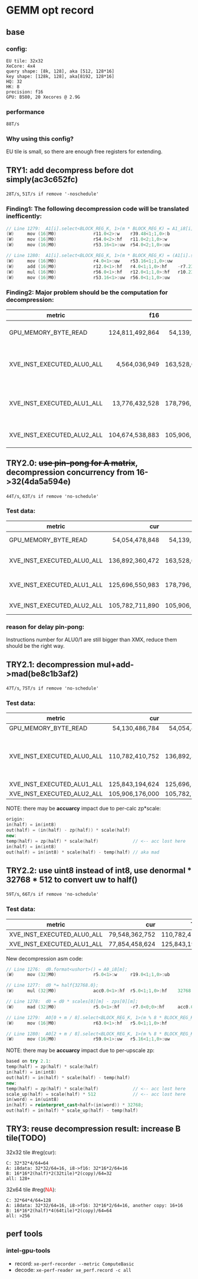 # GEMM opt record
## base
### config:
```
EU tile: 32x32
XeCore: 4x4
query shape: [8k, 128], aka [512, 128*16]
key shape: [128k, 128], aka[8192, 128*16]
HQ: 32
HK: 8
precision: f16
GPU: B580, 20 Xecores @ 2.9G
```
### performance
 `88T/s`
### Why using this config?
EU tile is small, so there are enough free registers for extending.

## TRY1: add decompress before dot simply(ac3c652fc)
`28T/s`, `51T/s if remove '-noschedule'`
### Finding1: The following decompression code will be translated inefficently:
```c++
// Line 1279:  A1[i].select<BLOCK_REG_K, 1>(m * BLOCK_REG_K) = A1_i8[i].select<BLOCK_REG_K, 1>(m * BLOCK_REG_K);
(W)     mov (16|M0)              r11.0<2>:w    r39.48<1;1,0>:b                                       //  ALU pipe: int; $602
(W)     mov (16|M0)              r54.0<2>:hf   r11.0<2;1,0>:w                   {I@1}                //  ALU pipe: float; $602
(W)     mov (16|M0)              r53.16<1>:uw  r54.0<2;1,0>:uw                  {F@1}                //  ALU pipe: int; $602

// Line 1280:  A1[i].select<BLOCK_REG_K, 1>(m * BLOCK_REG_K) = (A1[i].select<BLOCK_REG_K, 1>(m * BLOCK_REG_K) - zps[1][i * 8 + m]) * scales[1][i * 8 + m];
(W)     mov (16|M0)              r4.0<1>:uw    r53.16<1;1,0>:uw                 {I@1}                //  ALU pipe: int; $604
(W)     add (16|M0)              r12.0<1>:hf   r4.0<1;1,0>:hf    -r7.23<0;1,0>:hf {I@1}              //  ALU pipe: float; $604
(W)     mul (16|M0)              r56.0<1>:hf   r12.0<1;1,0>:hf   r10.23<0;1,0>:hf {F@1}              //  ALU pipe: float; $605
(W)     mov (16|M0)              r53.16<1>:uw  r56.0<1;1,0>:uw                  {F@1}                //  ALU pipe: int; $605
```
### Finding2: Major problem should be the computation for decompression:
|metric|f16|i8(base)|comment|
|---|---:|---:|---|
|GPU_MEMORY_BYTE_READ|124,811,492,864|54,139,320,320|i8 is already lower than f16|
|XVE_INST_EXECUTED_ALU0_ALL|4,564,036,949|163,528,650,752|There are too many instructions in ALU0(FP) |
|XVE_INST_EXECUTED_ALU1_ALL|13,776,432,528|178,796,282,624|There are too many instructions in ALU1(INT)|
|XVE_INST_EXECUTED_ALU2_ALL|104,674,538,883|105,906,176,000|almost same in ALU2(XMX)|

## TRY2.0: ~~use pin-pong for A matrix~~, decompression concurrency from 16->32(4da5a594e)
`44T/s`, `63T/s if remove 'no-schedule'`
### Test data:
|metric|cur|i8(base)|comment|
|---|---:|---:|---|
|GPU_MEMORY_BYTE_READ|54,054,478,848|54,139,320,320|no change|
|XVE_INST_EXECUTED_ALU0_ALL|136,892,360,472|163,528,650,752|reduced but not enough |
|XVE_INST_EXECUTED_ALU1_ALL|125,696,550,983|178,796,282,624|reduced but not enough|
|XVE_INST_EXECUTED_ALU2_ALL|105,782,711,890|105,906,176,000|no change|

### reason for delay pin-pong:
Instructions number for ALU0/1 are still bigger than XMX, reduce them should be the right way.

## TRY2.1: decompression mul+add->mad(be8c1b3af2)
`47T/s`, `75T/s if remove 'no-schedule'`
### Test data:
|metric|cur|TRY2.0|comment|
|---|---:|---:|---|
|GPU_MEMORY_BYTE_READ|54,130,486,784|54,054,478,848|no change|
|XVE_INST_EXECUTED_ALU0_ALL|110,782,410,752|136,892,360,472|reduced ~26G, theoretical=128* 1024* 128/32* 32(heads)* 16(repeat)* 100(test)=26.8G |
|XVE_INST_EXECUTED_ALU1_ALL|125,843,194,624|125,696,550,983|no change|
|XVE_INST_EXECUTED_ALU2_ALL|105,906,176,000|105,782,711,890|no change|
NOTE: there may be **accuarcy** impact due to per-calc zp*scale:
```c++
origin:
in(half) = in(int8)
out(half) = (in(half) - zp(half)) * scale(half)
new:
temp(half) = zp(half) * scale(half)             // <-- acc lost here
in(half) = in(int8)
out(half) = in(int8) * scale(half) - temp(half) // aka mad
```

## TRY2.2: use uint8 instead of int8, use denormal * 32768 * 512 to convert uw to half()
`59T/s`, `66T/s if remove 'no-schedule'`
### Test data:
|metric|cur|TRY2.1|comment|
|---|---:|---:|---|
|XVE_INST_EXECUTED_ALU0_ALL|79,548,362,752|110,782,410,752|reduced |
|XVE_INST_EXECUTED_ALU1_ALL|77,854,458,624|125,843,194,624|reduced |

New decompression asm code:
```c++
// Line 1276:  d0.format<ushort>() = A0_i8[m];
(W)     mov (32|M0)              r5.0<1>:w     r19.0<1;1,0>:ub                  {$6.dst}             //  ALU pipe: int; $943

// Line 1277:  d0 *= half{32768.0};
(W)     mul (32|M0)              acc0.0<1>:hf  r5.0<1;1,0>:hf    32768.0:hf              {I@1}       //  ALU pipe: float; $945

// Line 1278:  d0 = d0 * scales[0][m] - zps[0][m];
(W)     mad (32|M0)              r5.0<1>:hf    -r7.0<0;0>:hf     acc0.0<1;0>:hf    r10.0<0>:hf       //  ALU pipe: float; $947

// Line 1279:  A0[0 + m / 8].select<BLOCK_REG_K, 1>(m % 8 * BLOCK_REG_K) = d0.select<16, 1>(0);
(W)     mov (16|M0)              r63.0<1>:hf   r5.0<1;1,0>:hf                   {F@1}                //  ALU pipe: float; $949

// Line 1280:  A0[2 + m / 8].select<BLOCK_REG_K, 1>(m % 8 * BLOCK_REG_K) = d0.select<16, 1>(16);
(W)     mov (16|M0)              r59.0<1>:uw   r5.16<1;1,0>:uw                                       //  ALU pipe: int; $951
```

NOTE: there may be **accuarcy** impact due to per-upscale zp:
```c++
based on try 2.1:
temp(half) = zp(half) * scale(half)
in(half) = in(int8)
out(half) = in(half) * scale(half) - temp(half)
new:
temp(half) = zp(half) * scale(half)             // <-- acc lost here
scale_up(half) = scale(half) * 512              // <-- acc lost here
in(word) = in(uint8)
in(half) = reinterpret_cast<half>(in(word)) * 32768;
out(half) = in(half) * scale_up(half) - temp(half)
```

## TRY3: reuse decompression result: increase B tile(TODO)
32x32 tile #reg(cur):
```
C: 32*32*4/64=64
A: i8data: 32*32/64=16, i8->f16: 32*16*2/64=16
B: 16*16*2(half)*2(32tile)*2(copy)/64=32
all: 128+
```
32x64 tile #reg(<span style="color:red;">NA</span>):
```
C: 32*64*4/64=128
A: i8data: 32*32/64=16, i8->f16: 32*16*2/64=16, another copy: 16+16
B: 16*16*2(half)*4(64tile)*2(copy)/64=64
all: >256
```

## perf tools
### intel-gpu-tools
- record: `xe-perf-recorder --metric ComputeBasic`
- decode: `xe-perf-reader xe_perf.record -c all`
